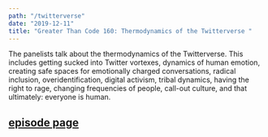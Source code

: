 ```yaml
---
path: "/twitterverse"
date: "2019-12-11"
title: "Greater Than Code 160: Thermodynamics of the Twitterverse "
---
```


The panelists talk about the thermodynamics of the Twitterverse. This includes getting sucked into Twitter vortexes, dynamics of human emotion, creating safe spaces for emotionally charged conversations, radical inclusion, overidentification, digital activism, tribal dynamics, having the right to rage, changing frequencies of people, call-out culture, and that ultimately: everyone is human.


## [episode page](https://www.greaterthancode.com/thermodynamics-of-the-twitterverse)